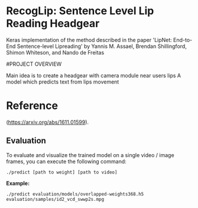 # RecogLip: Sentence Level Lip Reading Headgear
Keras implementation of the method described in the paper 'LipNet: End-to-End Sentence-level Lipreading' by Yannis M. Assael, Brendan Shillingford, Shimon Whiteson, and Nando de Freitas 

#PROJECT OVERVIEW

Main idea is to create a headgear
with camera module near users lips
A model which predicts text from
lips movement

# Reference
(https://arxiv.org/abs/1611.01599).

## Evaluation
To evaluate and visualize the trained model on a single video / image frames, you can execute the following command:
```
./predict [path to weight] [path to video]
```
**Example:**
```
./predict evaluation/models/overlapped-weights368.h5 evaluation/samples/id2_vcd_swwp2s.mpg
```
